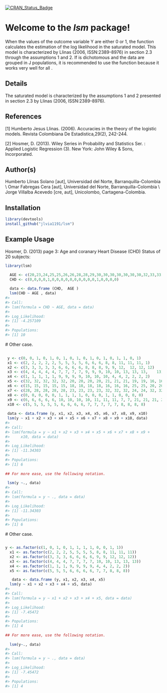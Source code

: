 [![CRAN\_Status\_Badge](http://www.r-pkg.org/badges/version/lsm)](https://cran.r-project.org/package=lsm)

Welcome to the *lsm* package!
=============================

When the values of the outcome variable Y are either 0 or 1, the function calculates the estimation of the log likelihood in the saturated model. This model is characterized by Llinas (2006, ISSN:2389-8976) in section 2.3 through the assumptions 1 and 2. If is dichotomous and the data are grouped in J populations, it is recommended to use the function because it works very well for all .

Details
-------

The saturated model is characterized by the assumptions 1 and 2 presented in section 2.3 by Llinas (2006, ISSN:2389-8976).

References
----------

\[1\] Humberto Jesus Llinas. (2006). Accuracies in the theory of the logistic models. Revista Colombiana De Estadistica,29(2), 242-244.

\[2\] Hosmer, D. (2013). Wiley Series in Probability and Statistics Ser. : Applied Logistic Regression (3). New York: John Wiley & Sons, Incorporated.

Author(s)
---------

Humberto Llinas Solano \[aut\], Universidad del Norte, Barranquilla-Colombia \\ Omar Fabregas Cera \[aut\], Universidad del Norte, Barranquilla-Colombia \\ Jorge Villalba Acevedo \[cre, aut\], Unicolombo, Cartagena-Colombia.

Installation
------------

``` r
library(devtools)
install_github("jlvia1191/lsm")

```

Example Usage
-------------

Hosmer, D. (2013) page 3: Age and coranary Heart Disease (CHD) Status of 20 subjects:

``` r
library(lsm)

  AGE <- c(20,23,24,25,25,26,26,28,28,29,30,30,30,30,30,30,30,32,33,33)
  CHD <- c(0,0,0,0,1,0,0,0,0,0,0,0,0,0,0,1,0,0,0,0)
  
  data <- data.frame (CHD,  AGE )
  lsm(CHD ~ AGE , data)
#> 
#> Call:
#> lsm(formula = CHD ~ AGE, data = data)
#> 
#> Log_Likelihood: 
#> [1] -4.257109
#> 
#> Populations: 
#> [1] 10
```

\# Other case.

``` r
 
 y <- c(0, 0, 1, 0, 1, 0, 1, 0, 1, 0, 1, 0, 1, 0, 1, 1, 0, 1)
 x1 <- c(2, 2, 2, 2, 2, 5, 5, 5, 5, 6, 6, 6, 8, 8, 11, 11, 11, 1)
 x2 <- c(3, 3, 3, 3, 3, 6, 6, 6, 6, 8, 8, 8, 9, 9, 12,  12, 12, 12)
 x3 <- c(4, 4, 4, 4, 4, 7, 7, 7, 7, 9, 9, 9, 10, 10, 13, 13, 13,    13)
 x4 <- c(1, 1, 1, 1, 1, 9, 9, 9, 9, 10, 10, 10, 4, 4, 2, 2, 2, 2)
 x5 <- c(32, 32, 32, 32, 32, 20, 20, 20, 20, 21, 21, 21, 19, 19, 16, 16, 16, 16)
 x6 <- c(15, 15, 15, 15, 15, 18, 18, 18, 18, 16, 16, 16, 25, 25, 20, 20, 20, 20)
 x7 <- c(28, 28, 28, 28, 28, 23, 23, 23, 23, 32, 32, 32, 24, 24, 32, 32, 32, 32)
 x8 <- c(0, 0, 0, 0, 0, 1, 1, 1, 1, 0, 0, 0, 1, 1, 0, 0, 0, 0)
 x9 <- c(6, 6, 6, 6, 6, 10, 10, 10, 10, 11, 11, 11, 7, 7, 21, 21, 21, 21)
 x10 <- c(5, 5, 5, 5, 5, 6, 6, 6, 6, 7, 7, 7, 7, 7, 8, 8, 8, 8)
 
 data <- data.frame (y, x1, x2, x3, x4, x5, x6, x7, x8, x9, x10)
 lsm(y ~ x1 + x2 + x3 + x4 + x5 + x6 + x7 + x8 + x9 + x10, data)
#> 
#> Call:
#> lsm(formula = y ~ x1 + x2 + x3 + x4 + x5 + x6 + x7 + x8 + x9 + 
#>     x10, data = data)
#> 
#> Log_Likelihood: 
#> [1] -11.34303
#> 
#> Populations: 
#> [1] 6
 
## For more ease, use the following notation.
 
 lsm(y ~., data)
#> 
#> Call:
#> lsm(formula = y ~ ., data = data)
#> 
#> Log_Likelihood: 
#> [1] -11.34303
#> 
#> Populations: 
#> [1] 6
```

\# Other case.

``` r

y <- as.factor(c(1, 0, 1, 0, 1, 1, 1, 1, 0, 0, 1, 1))
  x1 <- as.factor(c(2, 2, 2, 5, 5, 5, 5, 8, 8, 11, 11, 11))
  x2 <- as.factor(c(3, 3, 3, 6, 6, 6, 6, 9, 9, 12, 12, 12))
  x3 <- as.factor(c(4, 4, 4, 7, 7, 7, 7, 10, 10, 13, 13, 13))
  x4 <- as.factor(c(1, 1, 1, 9, 9, 9, 9, 4, 4, 2, 2, 2))
  x5 <- as.factor(c(5, 5, 5, 6, 6, 6, 6, 7, 7, 8, 8, 8))

   data <- data.frame (y, x1, x2, x3, x4, x5) 
  lsm(y ~ x1 + x2 + x3 + x4 + x5, data)
#> 
#> Call:
#> lsm(formula = y ~ x1 + x2 + x3 + x4 + x5, data = data)
#> 
#> Log_Likelihood: 
#> [1] -7.45472
#> 
#> Populations: 
#> [1] 4
  
## For more ease, use the following notation.
  
  lsm(y~., data)
#> 
#> Call:
#> lsm(formula = y ~ ., data = data)
#> 
#> Log_Likelihood: 
#> [1] -7.45472
#> 
#> Populations: 
#> [1] 4
```
